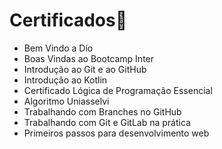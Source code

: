 # Certificados:bookmark_tabs:

- Bem Vindo a Dío
- Boas Vindas ao Bootcamp Inter
- Introdução ao Git e ao GitHub
- Introdução ao Kotlin
- Certificado Lógica de Programação Essencial
- Algoritmo Uniasselvi
- Trabalhando com Branches no GitHub
- Trabalhando com Git e GitLab na prática
- Primeiros passos para desenvolvimento web